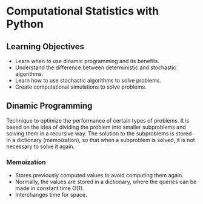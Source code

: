 # Computational Statistics with Python

## Learning Objectives

- Learn when to use dinamic programming and its benefits.
- Understand the difference between deterministic and stochastic algorithms.
- Learn how to use stochastic algorithms to solve problems.
- Create computational simulations to solve problems.

## Dinamic Programming

Technique to optimize the performance of certain types of problems. It is based on the idea of dividing the problem into smaller subproblems and solving them in a recursive way. The solution to the subproblems is stored in a dictionary (memoization), so that when a subproblem is solved, it is not necessary to solve it again.

### Memoization

- Stores previously computed values to avoid computing them again.
- Normally, the values are stored in a dictionary, where the queries can be made in constant time O(1).
- Interchanges time for space.

